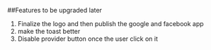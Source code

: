 ##Features to be upgraded later

1. Finalize the logo and then publish the google and facebook app
2. make the toast better
3. Disable provider button once the user click on it
